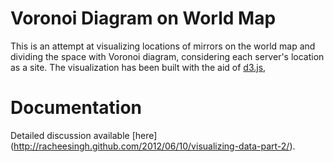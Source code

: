 # Voronoi Diagram on World Map
This is an attempt at visualizing locations of mirrors on the world map and dividing the space with Voronoi diagram, considering each server's location as a site. The visualization has been built with the aid of [d3.js](http://d3js.org),

# Documentation
Detailed discussion available [here] (http://racheesingh.github.com/2012/06/10/visualizing-data-part-2/).
